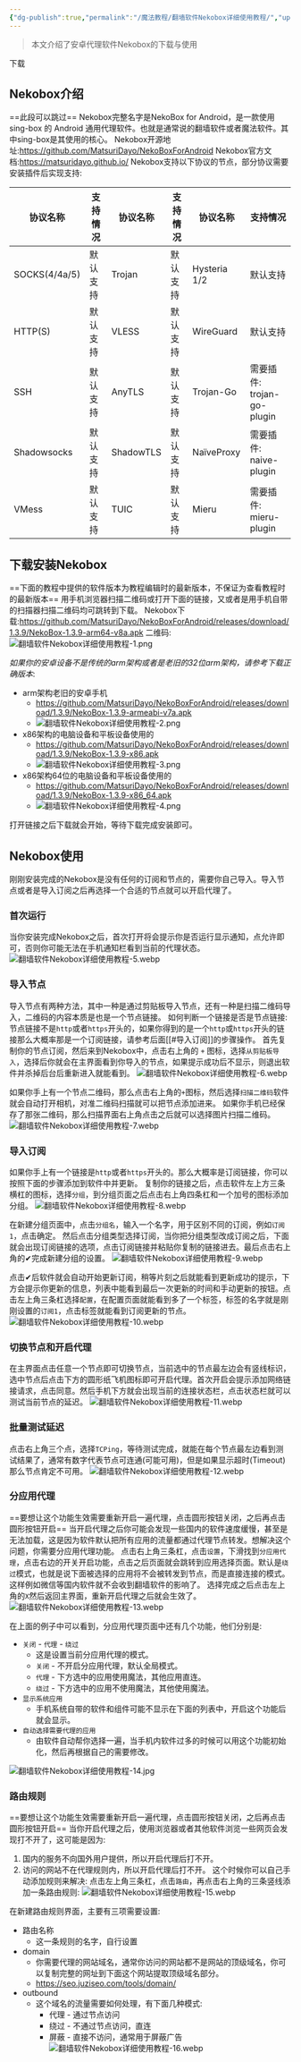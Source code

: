 ```yaml
---
{"dg-publish":true,"permalink":"/魔法教程/翻墙软件Nekobox详细使用教程/","updated":"2025-08-08T14:51:00.009+08:00"}
---
```



> 本文介绍了安卓代理软件Nekobox的下载与使用

下载
## Nekobox介绍
==此段可以跳过==
Nekobox完整名字是NekoBox for Android，是一款使用 sing-box 的 Android 通用代理软件。也就是通常说的翻墙软件或者魔法软件。其中sing-box是其使用的核心。
Nekobox开源地址:https://github.com/MatsuriDayo/NekoBoxForAndroid
Nekobox官方文档:https://matsuridayo.github.io/
Nekobox支持以下协议的节点，部分协议需要安装插件后实现支持:

| 协议名称          | 支持情况 | 协议名称      | 支持情况 | 协议名称         | 支持情况                      |
| ------------- | ---- | --------- | ---- | ------------ | ------------------------- |
| SOCKS(4/4a/5) | 默认支持 | Trojan    | 默认支持 | Hysteria 1/2 | 默认支持                      |
| HTTP(S)       | 默认支持 | VLESS     | 默认支持 | WireGuard    | 默认支持                      |
| SSH           | 默认支持 | AnyTLS    | 默认支持 | Trojan-Go    | 需要插件:<br>trojan-go-plugin |
| Shadowsocks   | 默认支持 | ShadowTLS | 默认支持 | NaïveProxy   | 需要插件:<br>naive-plugin     |
| VMess         | 默认支持 | TUIC      | 默认支持 | Mieru        | 需要插件:<br>mieru-plugin     |


## 下载安装Nekobox
==下面的教程中提供的软件版本为教程编辑时的最新版本，不保证为查看教程时的最新版本==
用手机浏览器扫描二维码或打开下面的链接，又或者是用手机自带的扫描器扫描二维码均可跳转到下载。
Nekobox下载:https://github.com/MatsuriDayo/NekoBoxForAndroid/releases/download/1.3.9/NekoBox-1.3.9-arm64-v8a.apk
二维码:
![翻墙软件Nekobox详细使用教程-1.png](/img/user/%E9%AD%94%E6%B3%95%E6%95%99%E7%A8%8B/pic/%E7%BF%BB%E5%A2%99%E8%BD%AF%E4%BB%B6Nekobox%E8%AF%A6%E7%BB%86%E4%BD%BF%E7%94%A8%E6%95%99%E7%A8%8B-1.png)

*如果你的安卓设备不是传统的arm架构或者是老旧的32位arm架构，请参考下载正确版本*:
- arm架构老旧的安卓手机
	- https://github.com/MatsuriDayo/NekoBoxForAndroid/releases/download/1.3.9/NekoBox-1.3.9-armeabi-v7a.apk
	- ![翻墙软件Nekobox详细使用教程-2.png](/img/user/%E9%AD%94%E6%B3%95%E6%95%99%E7%A8%8B/pic/%E7%BF%BB%E5%A2%99%E8%BD%AF%E4%BB%B6Nekobox%E8%AF%A6%E7%BB%86%E4%BD%BF%E7%94%A8%E6%95%99%E7%A8%8B-2.png)
- x86架构的电脑设备和平板设备使用的
	- https://github.com/MatsuriDayo/NekoBoxForAndroid/releases/download/1.3.9/NekoBox-1.3.9-x86.apk
	- ![翻墙软件Nekobox详细使用教程-3.png](/img/user/%E9%AD%94%E6%B3%95%E6%95%99%E7%A8%8B/pic/%E7%BF%BB%E5%A2%99%E8%BD%AF%E4%BB%B6Nekobox%E8%AF%A6%E7%BB%86%E4%BD%BF%E7%94%A8%E6%95%99%E7%A8%8B-3.png)
- x86架构64位的电脑设备和平板设备使用的
	- https://github.com/MatsuriDayo/NekoBoxForAndroid/releases/download/1.3.9/NekoBox-1.3.9-x86_64.apk
	- ![翻墙软件Nekobox详细使用教程-4.png](/img/user/%E9%AD%94%E6%B3%95%E6%95%99%E7%A8%8B/pic/%E7%BF%BB%E5%A2%99%E8%BD%AF%E4%BB%B6Nekobox%E8%AF%A6%E7%BB%86%E4%BD%BF%E7%94%A8%E6%95%99%E7%A8%8B-4.png)

打开链接之后下载就会开始，等待下载完成安装即可。
## Nekobox使用
刚刚安装完成的Nekobox是没有任何的订阅和节点的，需要你自己导入。导入节点或者是导入订阅之后再选择一个合适的节点就可以开启代理了。
### 首次运行
当你安装完成Nekobox之后，首次打开将会提示你是否运行显示通知，点允许即可，否则你可能无法在手机通知栏看到当前的代理状态。
![翻墙软件Nekobox详细使用教程-5.webp](/img/user/%E9%AD%94%E6%B3%95%E6%95%99%E7%A8%8B/pic/%E7%BF%BB%E5%A2%99%E8%BD%AF%E4%BB%B6Nekobox%E8%AF%A6%E7%BB%86%E4%BD%BF%E7%94%A8%E6%95%99%E7%A8%8B-5.webp)
### 导入节点
导入节点有两种方法，其中一种是通过剪贴板导入节点，还有一种是扫描二维码导入，二维码的内容本质是也是一个节点链接。
如何判断一个链接是否是节点链接:
节点链接不是`http`或者`https`开头的，如果你得到的是一个`http`或`https`开头的链接那么大概率那是一个订阅链接，请参考后面[[#导入订阅]]的步骤操作。
首先复制你的节点订阅，然后来到Nekobox中，点击右上角的 `+` 图标，选择`从剪贴板导入`，选择后你就会在主界面看到你导入的节点，如果提示成功后不显示，则退出软件并杀掉后台后重新进入就能看到。
![翻墙软件Nekobox详细使用教程-6.webp](/img/user/%E9%AD%94%E6%B3%95%E6%95%99%E7%A8%8B/pic/%E7%BF%BB%E5%A2%99%E8%BD%AF%E4%BB%B6Nekobox%E8%AF%A6%E7%BB%86%E4%BD%BF%E7%94%A8%E6%95%99%E7%A8%8B-6.webp)

如果你手上有一个节点二维码，那么点击右上角的`+`图标，然后选择`扫描二维码`软件就会自动打开相机，对准二维码扫描就可以把节点添加进来。
如果你手机已经保存了那张二维码，那么扫描界面右上角点击之后就可以选择图片扫描二维码。
![翻墙软件Nekobox详细使用教程-7.webp](/img/user/%E9%AD%94%E6%B3%95%E6%95%99%E7%A8%8B/pic/%E7%BF%BB%E5%A2%99%E8%BD%AF%E4%BB%B6Nekobox%E8%AF%A6%E7%BB%86%E4%BD%BF%E7%94%A8%E6%95%99%E7%A8%8B-7.webp)
### 导入订阅
如果你手上有一个链接是`http`或者`https`开头的。那么大概率是订阅链接，你可以按照下面的步骤添加到软件中并更新。
复制你的链接之后，点击软件左上方三条横杠的图标，选择`分组`，到分组页面之后点击右上角四条杠和一个加号的图标添加分组。
![翻墙软件Nekobox详细使用教程-8.webp](/img/user/%E9%AD%94%E6%B3%95%E6%95%99%E7%A8%8B/pic/%E7%BF%BB%E5%A2%99%E8%BD%AF%E4%BB%B6Nekobox%E8%AF%A6%E7%BB%86%E4%BD%BF%E7%94%A8%E6%95%99%E7%A8%8B-8.webp)

在新建分组页面中，点击`分组名`，输入一个名字，用于区别不同的订阅，例如`订阅1`，点击确定。
然后点击分组类型选择订阅，当你把分组类型改成订阅之后，下面就会出现订阅链接的选项，点击订阅链接并粘贴你复制的链接进去。最后点击右上角的✔完成新建分组的设置。
![翻墙软件Nekobox详细使用教程-9.webp](/img/user/%E9%AD%94%E6%B3%95%E6%95%99%E7%A8%8B/pic/%E7%BF%BB%E5%A2%99%E8%BD%AF%E4%BB%B6Nekobox%E8%AF%A6%E7%BB%86%E4%BD%BF%E7%94%A8%E6%95%99%E7%A8%8B-9.webp)

点击✔后软件就会自动开始更新订阅，稍等片刻之后就能看到更新成功的提示，下方会提示你更新的信息，列表中能看到最后一次更新的时间和手动更新的按钮。点击左上角三条杠选择`配置`，在配置页面就能看到多了一个标签，标签的名字就是刚刚设置的`订阅1`，点击标签就能看到订阅更新的节点。
![翻墙软件Nekobox详细使用教程-10.webp](/img/user/%E9%AD%94%E6%B3%95%E6%95%99%E7%A8%8B/pic/%E7%BF%BB%E5%A2%99%E8%BD%AF%E4%BB%B6Nekobox%E8%AF%A6%E7%BB%86%E4%BD%BF%E7%94%A8%E6%95%99%E7%A8%8B-10.webp)
### 切换节点和开启代理
在主界面点击任意一个节点即可切换节点，当前选中的节点最左边会有竖线标识，选中节点后点击下方的圆形纸飞机图标即可开启代理。首次开启会提示添加网络链接请求，点击同意。然后手机下方就会出现当前的连接状态栏，点击状态栏就可以测试当前节点的延迟。
![翻墙软件Nekobox详细使用教程-11.webp](/img/user/%E9%AD%94%E6%B3%95%E6%95%99%E7%A8%8B/pic/%E7%BF%BB%E5%A2%99%E8%BD%AF%E4%BB%B6Nekobox%E8%AF%A6%E7%BB%86%E4%BD%BF%E7%94%A8%E6%95%99%E7%A8%8B-11.webp)
### 批量测试延迟
点击右上角三个点，选择`TCPing`，等待测试完成，就能在每个节点最左边看到测试结果了，通常有数字代表节点可连通(可能可用)，但是如果显示超时(Timeout)那么节点肯定不可用。
![翻墙软件Nekobox详细使用教程-12.webp](/img/user/%E9%AD%94%E6%B3%95%E6%95%99%E7%A8%8B/pic/%E7%BF%BB%E5%A2%99%E8%BD%AF%E4%BB%B6Nekobox%E8%AF%A6%E7%BB%86%E4%BD%BF%E7%94%A8%E6%95%99%E7%A8%8B-12.webp)

### 分应用代理
==要想让这个功能生效需要重新开启一遍代理，点击圆形按钮关闭，之后再点击圆形按钮开启==
当开启代理之后你可能会发现一些国内的软件速度缓慢，甚至是无法加载，这是因为软件默认把所有应用的流量都通过代理节点转发。想解决这个问题，你需要分应用代理功能。
点击右上角三条杠，点击`设置`，下滑找到`分应用代理`，点击右边的开关开启功能，点击之后页面就会跳转到应用选择页面。默认是`绕过`模式，也就是说下面被选择的应用将不会被转发到节点，而是直接连接的模式。这样例如微信等国内软件就不会收到翻墙软件的影响了。
选择完成之后点击左上角的`X`然后返回主界面，重新开启代理之后就会生效了。
![翻墙软件Nekobox详细使用教程-13.webp](/img/user/%E9%AD%94%E6%B3%95%E6%95%99%E7%A8%8B/pic/%E7%BF%BB%E5%A2%99%E8%BD%AF%E4%BB%B6Nekobox%E8%AF%A6%E7%BB%86%E4%BD%BF%E7%94%A8%E6%95%99%E7%A8%8B-13.webp)

在上面的例子中可以看到，分应用代理页面中还有几个功能，他们分别是:
- `关闭` - `代理` - `绕过`
	- 这是设置当前分应用代理的模式。
	- `关闭` - 不开启分应用代理，默认全局模式。
	- `代理` - 下方选中的应用使用魔法，其他应用直连。
	- `绕过` - 下方选中的应用不使用魔法，其他使用魔法。
- `显示系统应用`
	- 手机系统自带的软件和组件可能不显示在下面的列表中，开启这个功能后就会显示。
- `自动选择需要代理的应用`
	- 由软件自动帮你选择一遍，当手机内软件过多的时候可以用这个功能初始化，然后再根据自己的需要修改。

![翻墙软件Nekobox详细使用教程-14.jpg](/img/user/%E9%AD%94%E6%B3%95%E6%95%99%E7%A8%8B/pic/%E7%BF%BB%E5%A2%99%E8%BD%AF%E4%BB%B6Nekobox%E8%AF%A6%E7%BB%86%E4%BD%BF%E7%94%A8%E6%95%99%E7%A8%8B-14.jpg)

### 路由规则
==要想让这个功能生效需要重新开启一遍代理，点击圆形按钮关闭，之后再点击圆形按钮开启==
当你开启代理之后，使用浏览器或者其他软件浏览一些网页会发现打不开了，这可能是因为:
1. 国内的服务不向国外用户提供，所以开启代理后打不开。
2. 访问的网站不在代理规则内，所以开启代理后打不开。
这个时候你可以自己手动添加规则来解决:
点击左上角三条杠，点击`路由`，再点击右上角的三条竖线添加一条路由规则:
![翻墙软件Nekobox详细使用教程-15.webp](/img/user/%E9%AD%94%E6%B3%95%E6%95%99%E7%A8%8B/pic/%E7%BF%BB%E5%A2%99%E8%BD%AF%E4%BB%B6Nekobox%E8%AF%A6%E7%BB%86%E4%BD%BF%E7%94%A8%E6%95%99%E7%A8%8B-15.webp)

在新建路由规则界面，主要有三项需要设置:
- 路由名称
	- 这一条规则的名字，自行设置
- domain
	- 你需要代理的网站域名，通常你访问的网站都不是网站的顶级域名，你可以复制完整的网址到下面这个网站提取顶级域名部分。
	- https://seo.juziseo.com/tools/domain/
- outbound
	- 这个域名的流量需要如何处理，有下面几种模式:
		- 代理 - 通过节点访问
		- 绕过 - 不通过节点访问，直连
		- 屏蔽 - 直接不访问，通常用于屏蔽广告
![翻墙软件Nekobox详细使用教程-16.webp](/img/user/%E9%AD%94%E6%B3%95%E6%95%99%E7%A8%8B/pic/%E7%BF%BB%E5%A2%99%E8%BD%AF%E4%BB%B6Nekobox%E8%AF%A6%E7%BB%86%E4%BD%BF%E7%94%A8%E6%95%99%E7%A8%8B-16.webp)

